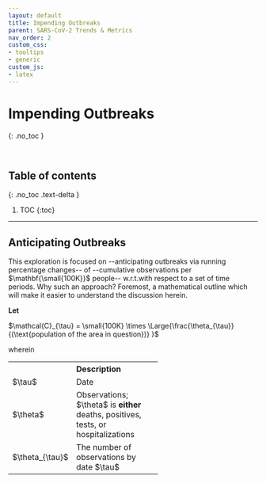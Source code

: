 ```yaml
---
layout: default
title: Impending Outbreaks
parent: SARS-CoV-2 Trends & Metrics
nav_order: 2
custom_css:
- tooltips
- generic
custom_js:
- latex
---
```


# Impending Outbreaks
{: .no_toc }

<br>

## Table of contents
{: .no_toc .text-delta }

1. TOC
{:toc}

---


## Anticipating Outbreaks

<p>This exploration is focused on --anticipating outbreaks via running percentage changes-- of --cumulative observations per $\mathbf{\small{100K}}$ people-- <span class="tooltip">w.r.t.<span class="tooltiptext">with respect to</span></span> a set of time periods.  Why such an approach?  Foremost, a mathematical outline which will make it easier to understand the discussion herein.</p>

<p><b>Let</b></p>

<div class="equation">$\mathcal{C}_{\tau} = \small{100K} \times \Large{\frac{\theta_{\tau}}{(\text{population of the area in question})} }$</div>

<p>wherein</p>
<table style="width: 60%;">
  <tr style="width: 100%;">
    <th style="width: 35%;"></th><th style="width: 65%;text-align: left;">Description</th>
  </tr>
  <tr>
    <td>$\tau$</td><td>Date</td>
  </tr>
  <tr>
    <td>$\theta$</td><td>Observations;  $\theta$ is <b>either</b> deaths, positives, tests, or hospitalizations</td>
  </tr>
  <tr>
    <td>$\theta_{\tau}$</td><td>The number of observations by date $\tau$</td>
  </tr>
</table>
